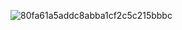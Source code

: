 ![80fa61a5addc8abba1cf2c5c215bbbc](https://github.com/JJJJJllll/understand_quaternion/assets/117176940/ab1760e8-9c40-43aa-b7d6-0c75be374412)
